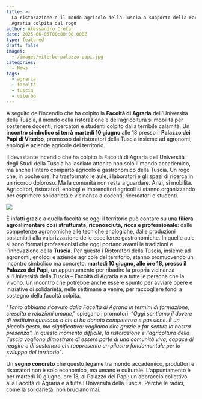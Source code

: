 ```yaml
---
title: >-
  La ristorazione e il mondo agricolo della Tuscia a supporto della Facoltà di
  Agraria colpita dal rogo
author: Alessandro Creta
date: 2025-06-05T00:00:00.000Z
type: featured
draft: false
images:
  - /images/viterbo-palazzo-papi.jpg
categories:
  - News
tags:
  - agraria
  - facoltà
  - tuscia
  - viterbo
---
```


A seguito dell’incendio che ha colpito la **Facoltà di Agraria** dell’Università della Tuscia, il mondo della ristorazione e dell’agricoltura si mobilita per sostenere docenti, ricercatori e studenti colpito dalla terribile calamità. Un **incontro simbolico si terrà martedì 10 giugno** alle 18 presso il **Palazzo dei Papi di Viterbo**, promosso dai ristoratori della Tuscia insieme ad agronomi, enologi e aziende agricole del territorio.

Il devastante incendio che ha colpito la Facoltà di Agraria dell’Università degli Studi della Tuscia ha lasciato attonito non solo il mondo accademico, ma anche l’intero comparto agricolo e gastronomico della Tuscia. Un rogo che, in poche ore, ha trasformato le aule, i laboratori e gli spazi di ricerca in un ricordo doloroso. Ma la comunità non resta a guardare. Anzi, si mobilita. Agricoltori, ristoratori, enologi e imprenditori agricoli si stanno organizzando per esprimere solidarietà e vicinanza a docenti, ricercatori e studenti.

![](/images/viterbo-agraria.JPG)

È infatti grazie a quella facoltà se oggi il territorio può contare su una **filiera agroalimentare così strutturata, riconosciuta, ricca e professionale**: dalle competenze agronomiche alle tecniche enologiche, dalle produzioni sostenibili alla valorizzazione delle eccellenze gastronomiche. In quelle aule si sono formati professionisti che oggi portano avanti le tradizioni e l’innovazione della **Tuscia**. Per questo i Ristoratori della Tuscia, insieme ad agronomi, enologi e aziende agricole del territorio, stanno promuovendo un incontro simbolico ma concreto: **martedì 10 giugno, alle ore 18, presso il Palazzo dei Papi**, un appuntamento per ribadire la propria vicinanza all’Università della Tuscia – Facoltà di Agraria e a tutte le persone che la vivono. Un incontro che potrebbe anche essere spunto per avviare opere e iniziative di solidarietà, nelle settimane a venire, per raccogliere fondi a sostegno della facoltà colpita.

“*Tanto abbiamo ricevuto dalla Facoltà di Agraria in termini di formazione, crescita e relazioni umane*,” spiegano i promotori. “*Oggi sentiamo il dovere di restituire qualcosa a chi ci ha donato competenza e passione. È un piccolo gesto, ma significativo: vogliamo dire grazie e far sentire la nostra presenza". In questo momento difficile, la ristorazione e l’agricoltura della Tuscia vogliono dimostrare di essere parte di una comunità viva, capace di reagire e di sostenere chi rappresenta un pilastro fondamentale per lo sviluppo del territorio"*.

Un **segno concreto** che questo legame tra mondo accademico, produttori e ristoratori non è solo economico, ma umano e culturale. L’appuntamento è per martedì 10 giugno, ore 18, al Palazzo dei Papi: un abbraccio collettivo alla Facoltà di Agraria e a tutta l’Università della Tuscia. Perché le radici, come la solidarietà, non bruciano mai.
